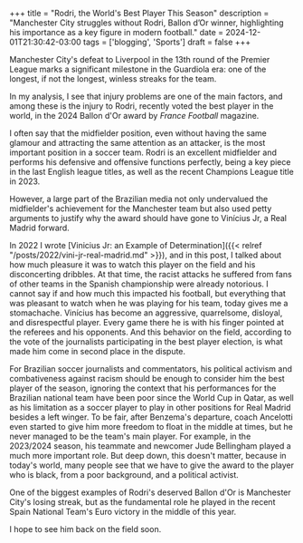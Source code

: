 +++
title = "Rodri, the World's Best Player This Season"
description = "Manchester City struggles without Rodri, Ballon d’Or winner, highlighting his importance as a key figure in modern football."
date = 2024-12-01T21:30:42-03:00
tags = ['blogging', 'Sports']
draft = false
+++

Manchester City's defeat to Liverpool in the 13th round of the Premier League marks a significant milestone in the Guardiola era: one of the longest, if not the longest, winless streaks for the team.

In my analysis, I see that injury problems are one of the main factors, and among these is the injury to Rodri, recently voted the best player in the world, in the 2024 Ballon d'Or award by *France Football* magazine.

I often say that the midfielder position, even without having the same glamour and attracting the same attention as an attacker, is the most important position in a soccer team. Rodri is an excellent midfielder and performs his defensive and offensive functions perfectly, being a key piece in the last English league titles, as well as the recent Champions League title in 2023.

However, a large part of the Brazilian media not only undervalued the midfielder's achievement for the Manchester team but also used petty arguments to justify why the award should have gone to Vinícius Jr, a Real Madrid forward.

In 2022 I wrote [Vinicius Jr: an Example of Determination]({{< relref "/posts/2022/vini-jr-real-madrid.md" >}}), and in this post, I talked about how much pleasure it was to watch this player on the field and his disconcerting dribbles. At that time, the racist attacks he suffered from fans of other teams in the Spanish championship were already notorious. I cannot say if and how much this impacted his football, but everything that was pleasant to watch when he was playing for his team, today gives me a stomachache. Vinícius has become an aggressive, quarrelsome, disloyal, and disrespectful player. Every game there he is with his finger pointed at the referees and his opponents. And this behavior on the field, according to the vote of the journalists participating in the best player election, is what made him come in second place in the dispute.

For Brazilian soccer journalists and commentators, his political activism and combativeness against racism should be enough to consider him the best player of the season, ignoring the context that his performances for the Brazilian national team have been poor since the World Cup in Qatar, as well as his limitation as a soccer player to play in other positions for Real Madrid besides a left winger. To be fair, after Benzema's departure, coach Ancelotti even started to give him more freedom to float in the middle at times, but he never managed to be the team's main player. For example, in the 2023/2024 season, his teammate and newcomer Jude Bellingham played a much more important role. But deep down, this doesn't matter, because in today's world, many people see that we have to give the award to the player who is black, from a poor background, and a political activist.

One of the biggest examples of Rodri's deserved Ballon d'Or is Manchester City's losing streak, but as the fundamental role he played in the recent Spain National Team's Euro victory in the middle of this year.

I hope to see him back on the field soon.